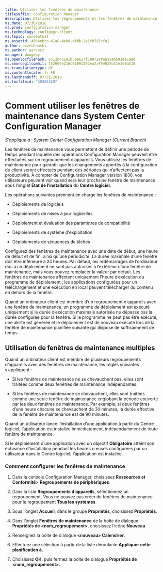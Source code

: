 ```yaml
---
title: Utiliser les fenêtres de maintenance
titleSuffix: Configuration Manager
description: Utilisez les regroupements et les fenêtres de maintenance pour gérer efficacement les clients dans System Center Configuration Manager.
ms.date: 07/30/2018
ms.prod: configuration-manager
ms.technology: configmgr-client
ms.topic: conceptual
ms.assetid: 4564ebcb-41a8-4eb0-afdb-2e1f0795cfa2
author: aczechowski
ms.author: aaroncz
manager: dougeby
ms.openlocfilehash: 6512b42191b5ea627f5e8729fea29aab81ee1aed
ms.sourcegitcommit: 1826664216c61691292ea2a79e836b11e1e8a118
ms.translationtype: HT
ms.contentlocale: fr-FR
ms.lasthandoff: 07/31/2018
ms.locfileid: "39384329"
---
```

# <a name="how-to-use-maintenance-windows-in-system-center-configuration-manager"></a>Comment utiliser les fenêtres de maintenance dans System Center Configuration Manager

*S’applique à : System Center Configuration Manager (Current Branch)*

Les fenêtres de maintenance vous permettent de définir une période de temps pendant laquelle des opérations Configuration Manager peuvent être effectuées sur un regroupement d’appareils. Vous utilisez les fenêtres de maintenance pour garantir que les changements apportés à la configuration du client seront effectués pendant des périodes qui n’affectent pas la productivité. À compter de Configuration Manager version 1806, vos utilisateurs peuvent voir quand sera leur prochaine fenêtre de maintenance sous l’onglet **État de l’installation** du **Centre logiciel**. <!--1358131-->

 Les opérations suivantes prennent en charge les fenêtres de maintenance :  

-   Déploiements de logiciels  

-   Déploiements de mises à jour logicielles  

-   Déploiement et évaluation des paramètres de compatibilité  

-   Déploiements de système d'exploitation  

-   Déploiements de séquences de tâches  

 Configurez des fenêtres de maintenance avec une date de début, une heure de début et de fin, ainsi qu’une périodicité. La durée maximale d’une fenêtre doit être inférieure à 24 heures. Par défaut, les redémarrages de l’ordinateur dus à un déploiement ne sont pas autorisés à l’extérieur d’une fenêtre de maintenance, mais vous pouvez remplacer la valeur par défaut. Les fenêtres de maintenance affectent uniquement l’heure d’exécution du programme de déploiement ; les applications configurées pour un téléchargement et une exécution en local peuvent télécharger du contenu en dehors de la fenêtre.  

 Quand un ordinateur client est membre d’un regroupement d’appareils avec une fenêtre de maintenance, un programme de déploiement est exécuté uniquement si la durée d’exécution maximale autorisée ne dépasse pas la durée configurée pour la fenêtre. Si le programme ne peut pas être exécuté, une alerte est générée et le déploiement est de nouveau exécuté lors de la fenêtre de maintenance planifiée suivante qui dispose de suffisamment de temps.  

## <a name="using-multiple-maintenance-windows"></a>Utilisation de fenêtres de maintenance multiples  
 Quand un ordinateur client est membre de plusieurs regroupements d’appareils avec des fenêtres de maintenance, les règles suivantes s’appliquent :  

-   Si les fenêtres de maintenance ne se chevauchent pas, elles sont traitées comme deux fenêtres de maintenance indépendantes.  

-   Si les fenêtres de maintenance se chevauchent, elles sont traitées comme une seule fenêtre de maintenance englobant la période couverte par les deux fenêtres de maintenance. Par exemple, si deux fenêtres d’une heure chacune se chevauchent de 30 minutes, la durée effective de la fenêtre de maintenance est de 90 minutes.  

 Quand un utilisateur lance l’installation d’une application à partir du Centre logiciel, l’application est installée immédiatement, indépendamment de toute fenêtre de maintenance.  

 Si le déploiement d’une application avec un objectif **Obligatoire** atteint son échéance d’installation pendant les heures creuses configurées par un utilisateur dans le Centre logiciel, l’application est installée. 

### <a name="how-to-configure-maintenance-windows"></a>Comment configurer les fenêtres de maintenance  

1.  Dans la console Configuration Manager, choisissez **Ressources et Conformité**>  **Regroupements de périphériques**.  

3.  Dans la liste **Regroupements d’appareils**, sélectionnez un regroupement. Vous ne pouvez pas créer de fenêtres de maintenance pour le regroupement **Tous les systèmes**.  

4.  Sous l’onglet **Accueil**, dans le groupe **Propriétés**, choisissez **Propriétés**.  

5.  Dans l’onglet **Fenêtres de maintenance** de la boîte de dialogue **Propriétés de &lt;nom_regroupement\>**, choisissez l’icône **Nouveau**.  

6.  Renseignez la boîte de dialogue **&lt;nouveau\> Calendrier**.  

7.  Effectuez une sélection à partir de la liste déroulante **Appliquer cette planification à**.  

8.  Choisissez **OK**, puis fermez la boîte de dialogue **Propriétés de &lt;nom_regroupement\>**.  
